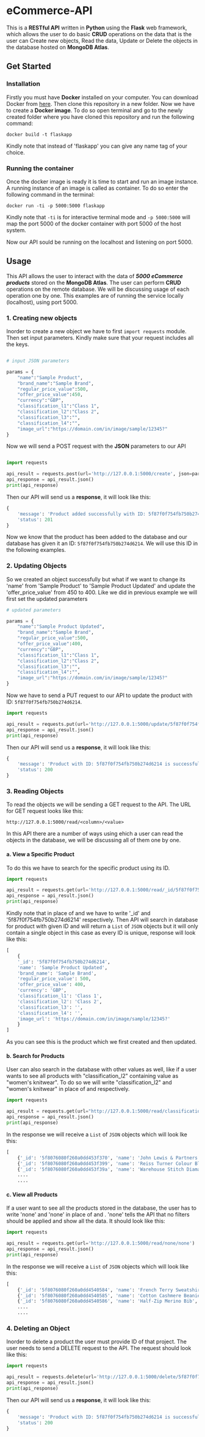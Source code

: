 # eCommerce-API
This is a **RESTful API** written in **Python** using the **Flask** web framework, which allows the user to do basic **CRUD** operations on the data that is the user can Create new objects, Read the data, Update or Delete the objects in the database hosted on **MongoDB Atlas**.

## Get Started ##

### Installation ###
Firstly you must have **Docker** installed on your computer. You can download Docker from [here](https://www.docker.com/101-tutorialclone). Then clone this repository in a new folder.
Now we have to create a **Docker image**. To do so open terminal and go to the newly created folder where you have cloned this repository and run the following command:
```
docker build -t flaskapp
```
Kindly note that instead of 'flaskapp' you can give any name tag of your choice.

### Running the container ###
Once the docker image is ready it is time to start and run an image instance. A running instance of an image is called as container.
To do so enter the following command in the terminal:
```
docker run -ti -p 5000:5000 flaskapp
```
Kindly note that ``` -ti ``` is for interactive terminal mode and ```-p 5000:5000``` will map the port 5000 of the docker container with port 5000 of the host system.

Now our API sould be running on the localhost and listening on port 5000.

## Usage ##

This API allows the user to interact with the data of ***5000 eCommerce products*** stored on the **MongoDB Atlas**. The user can perform **CRUD** operations on the remote database. We will be discussing usage of each operation one by one.
This examples are of running the service locally (localhost), using port 5000.

### 1. Creating new objects ###
Inorder to create a new object we have to first ```import requests``` module. Then set input parameters. Kindly make sure that your request includes all the keys.
```python

# input JSON parameters

params = {
    "name":"Sample Product",
    "brand_name":"Sample Brand",
    "regular_price_value":500,
    "offer_price_value":450,
    "currency":"GBP",
    "classification_l1":"Class 1",
    "classification_l2":"Class 2",
    "classification_l3":"",
    "classification_l4":"",
    "image_url":"https://domain.com/in/image/sample/12345?"
}
```
Now we will send a POST request with the **JSON** parameters to our API
```python

import requests

api_result = requests.post(url='http://127.0.0.1:5000/create', json=params)
api_response = api_result.json()
print(api_response)
```
Then our API will send us a **response**, it will look like this:
```python
{
    'message': 'Product added successfully with ID: 5f87f0f754fb750b274d6214', 
    'status': 201
}
```
Now we know that the product has been added to the database and our database has given it an ID: ```5f87f0f754fb750b274d6214```.
We will use this ID in the following examples.

### 2. Updating Objects ###
So we created an object successfully but what if we want to change its 'name' from 'Sample Product' to 'Sample Product Updated' and 
update the 'offer_price_value' from 450 to 400. Like we did in previous example we will first set the updated parameters
```python
# updated parameters

params = {
    "name":"Sample Product Updated",
    "brand_name":"Sample Brand",
    "regular_price_value":500,
    "offer_price_value":400,
    "currency":"GBP",
    "classification_l1":"Class 1",
    "classification_l2":"Class 2",
    "classification_l3":"",
    "classification_l4":"",
    "image_url":"https://domain.com/in/image/sample/12345?"
}
```
Now we have to send a PUT request to our API to update the product with ID: ```5f87f0f754fb750b274d6214```.
```python
import requests

api_result = requests.put(url='http://127.0.0.1:5000/update/5f87f0f754fb750b274d6214', json=params)
api_response = api_result.json()
print(api_response)
```
Then our API will send us a **response**, it will look like this:
```python
{
    'message': 'Product with ID: 5f87f0f754fb750b274d6214 is successfully updated.', 
    'status': 200
}
```

### 3. Reading Objects ###
To read the objects we will be sending a GET request to the API. The URL for GET request looks like this:
```
http://127.0.0.1:5000/read/<column>/<value>
```
In this API there are a number of ways using ehich a user can read the objects in the database, we will be discussing all of them one by one.
#### a. View a Specific Product ####
To do this we have to search for the specific product using its ID.
```python
import requests

api_result = requests.get(url='http://127.0.0.1:5000/read/_id/5f87f0f754fb750b274d6214')
api_response = api_result.json()
print(api_response)
```
Kindly note that in place of <column> and <value> we have to write '_id' and '5f87f0f754fb750b274d6214' respectively. Then API will search in database for product with given ID and will return a ```List``` of ```JSON``` objects but it will only contain a single object in this case as every ID is unique, response will look like this:
    
```python
[
    {
    '_id': '5f87f0f754fb750b274d6214', 
    'name': 'Sample Product Updated', 
    'brand_name': 'Sample Brand', 
    'regular_price_value': 500, 
    'offer_price_value': 400, 
    'currency': 'GBP', 
    'classification_l1': 'Class 1', 
    'classification_l2': 'Class 2', 
    'classification_l3': '', 
    'classification_l4': '', 
    'image_url': 'https://domain.com/in/image/sample/12345?'
    }
]
```
As you can see this is the product which we first created and then updated.
    
#### b. Search for Products ####
User can also search in the database with other values as well, like if a user wants to see all products with "classification_l2" containing value as "women's knitwear".
To do so we will write "classification_l2" and "women's knitwear" in place of <column> and <value> respectively.
    
```python
import requests

api_result = requests.get(url="http://127.0.0.1:5000/read/classification_l2/women's knitwear")
api_response = api_result.json()
print(api_response)
```

In the response we will receive a ```List``` of ```JSON``` objects which will look lke this:

```python
[
    {'_id': '5f8076080f260a0dd453f370', 'name': 'John Lewis & Partners Relaxed V-Neck Cashmere Sweater', 'brand_name': 'john lewis & partners', 'regular_price_value': 99.0, 'offer_price_value': 99.0, 'currency': 'GBP', 'classification_l1': 'women', 'classification_l2': "women's knitwear", 'classification_l3': '', 'classification_l4': '', 'image_url': 'https://johnlewis.scene7.com/is/image/JohnLewis/004193458?'}, 
    {'_id': '5f8076080f260a0dd453f399', 'name': 'Reiss Turner Colour Block Jumper, Blue', 'brand_name': 'reiss', 'regular_price_value': 115.0, 'offer_price_value': 80.0, 'currency': 'GBP', 'classification_l1': 'women', 'classification_l2': "women's knitwear", 'classification_l3': '', 'classification_l4': '', 'image_url': 'https://johnlewis.scene7.com/is/image/JohnLewis/004235447?'},
    {'_id': '5f8076080f260a0dd453f39a', 'name': 'Warehouse Stitch Diamante Embellished Jumper, Black', 'brand_name': 'warehouse', 'regular_price_value': 46.0, 'offer_price_value': 20.0, 'currency': 'GBP', 'classification_l1': 'women', 'classification_l2': "women's knitwear", 'classification_l3': '', 'classification_l4': '', 'image_url': 'https://johnlewis.scene7.com/is/image/JohnLewis/004795694?'},
    ....
    ....
```

#### c. View all Products ####
If a user want to see all the products stored in the database, the user has to write 'none' and 'none' in place of <column> and <value>. 'none' tells the API that no filters should be applied and show all the data. It should look like this:
    
```python
import requests

api_result = requests.get(url='http://127.0.0.1:5000/read/none/none')
api_response = api_result.json()
print(api_response)
```

In the response we will receive a ```List``` of ```JSON``` objects which will look like this:

```python
[
    {'_id': '5f8076080f260a0dd4540584', 'name': 'French Terry Sweatshirt', 'brand_name': '', 'regular_price_value': 69.0, 'offer_price_value': 35.0, 'currency': 'GBP', 'classification_l1': 'women', 'classification_l2': "women's shirts & tops", 'classification_l3': '', 'classification_l4': '', 'image_url': 'https://lp.arket.com/app006prod?set=source[01_0765893_001_4],type[ECOMLOOK],device[hdpi],quality[80],ImageVersion[201908202327]&call=url[file:/product/style]'}, 
    {'_id': '5f8076080f260a0dd4540585', 'name': 'Cotton Cashmere Beanie', 'brand_name': '', 'regular_price_value': 18.0, 'offer_price_value': 9.0, 'currency': 'GBP', 'classification_l1': 'men', 'classification_l2': "men's accessories", 'classification_l3': "men's hats, gloves & scarves", 'classification_l4': '', 'image_url': 'https://lp.arket.com/app006prod?set=source[02_0668567_003_1],type[PRODUCT],device[hdpi],quality[80],ImageVersion[201908231104]&call=url[file:/product/style]'}, 
    {'_id': '5f8076080f260a0dd4540586', 'name': 'Half-Zip Merino Bib', 'brand_name': '', 'regular_price_value': 99.0, 'offer_price_value': 99.0, 'currency': 'GBP', 'classification_l1': 'baby & child', 'classification_l2': 'feeding & healthcare', 'classification_l3': 'bibs', 'classification_l4': '', 'image_url': 'https://lp.arket.com/app006prod?set=source[01_0808761_001_2],type[ECOMLOOK],device[hdpi],quality[80],ImageVersion[201908231525]&call=url[file:/product/style]'},
    ....
    ....
```
### 4. Deleting an Object ###
Inorder to delete a product the user must provide ID of that project. The user needs to send a DELETE request to the API. The request should look like this:

```python
import requests

api_result = requests.delete(url='http://127.0.0.1:5000/delete/5f87f0f754fb750b274d6214')
api_response = api_result.json()
print(api_response)
```

Then our API will send us a **response**, it will look like this:

```python
{
    'message': 'Product with ID: 5f87f0f754fb750b274d6214 is successfully deleted.', 
    'status': 200
}
```
